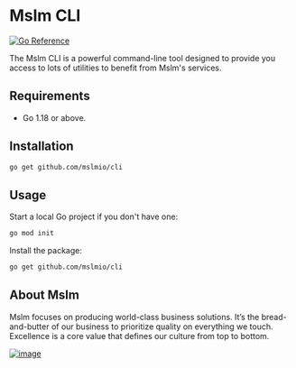 # Mslm CLI

[![Go Reference](https://pkg.go.dev/badge/github.com/mslmio/cli)](https://pkg.go.dev/github.com/mslmio/cli)

The Mslm CLI is a powerful command-line tool designed to provide you access to lots of utilities to benefit from Mslm's services.

## Requirements

- Go 1.18 or above.

## Installation

```bash
go get github.com/mslmio/cli
```

## Usage

Start a local Go project if you don't have one:

```bash
go mod init
```

Install the package:

```bash
go get github.com/mslmio/cli
```

## About Mslm

Mslm focuses on producing world-class business solutions. It’s the
bread-and-butter of our business to prioritize quality on everything we touch.
Excellence is a core value that defines our culture from top to bottom.

[![image](https://avatars.githubusercontent.com/u/50307970?s=200&v=4)](https://mslm.io/)
